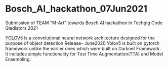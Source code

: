 # Bosch_AI_hackathon_07Jun2021
Submission of TEAM "M-Art" towards Bosch AI hackathon in Techgig Code Gladiators 2021


[YOLOV5](https://github.com/ultralytics/yolov5) is a convolutional neural network architecture designed for the purpose of object detection
Release- June2020
Yolov5 is built on pytorch framework unlike the earlier ones which were built on Darknet Framework. It includes simple functionality for Test Time Augmentation(TTA) and Model Ensembling.


